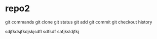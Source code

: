 repo2
=====
git commands
git clone
git status
git add
git commit
git checkout
history

sdjfkdsjfkdjskjsdfl
sdfsdf
safjksldjfkj


